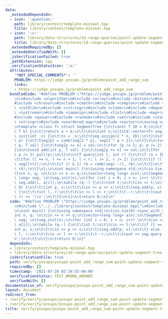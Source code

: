 ```yaml
---
data:
  _extendedDependsOn:
  - icon: ':question:'
    path: library/contest/template-minimal.hpp
    title: library/contest/template-minimal.hpp
  - icon: ':x:'
    path: library/data-structures/1d-range-queries/point-update-segment-tree.hpp
    title: library/data-structures/1d-range-queries/point-update-segment-tree.hpp
  _extendedRequiredBy: []
  _extendedVerifiedWith: []
  _isVerificationFailed: true
  _pathExtension: cpp
  _verificationStatusIcon: ':x:'
  attributes:
    '*NOT_SPECIAL_COMMENTS*': ''
    PROBLEM: https://judge.yosupo.jp/problem/point_add_range_sum
    links:
    - https://judge.yosupo.jp/problem/point_add_range_sum
  bundledCode: "#define PROBLEM \"https://judge.yosupo.jp/problem/point_add_range_sum\"\
    \n\n#include <algorithm>\n#include <array>\n#include <bitset>\n#include <cassert>\n\
    #include <chrono>\n#include <cmath>\n#include <complex>\n#include <cstdio>\n#include\
    \ <cstdlib>\n#include <cstring>\n#include <ctime>\n#include <deque>\n#include\
    \ <iostream>\n#include <iomanip>\n#include <list>\n#include <map>\n#include <numeric>\n\
    #include <queue>\n#include <random>\n#include <set>\n#include <stack>\n#include\
    \ <string>\n#include <unordered_map>\n#include <vector>\n\nusing namespace std;\n\
    \ntemplate <class T> struct SegmentTree {\n\tconst T ID = 0;\n\n\tT comb(T a,\
    \ T b) {\n\t\treturn a + b;\n\t}\n\n\tint n;\n\tstd::vector<T> seg;\n\n\tvoid\
    \ init(int _n) {\n\t\tn = _n;\n\t\tseg.assign(2 * n, ID);\n\t}\n\n\tvoid pull(int\
    \ p) {\n\t\tseg[p] = comb(seg[2 * p], seg[2 * p + 1]);\n\t}\n\n\tvoid upd(int\
    \ p, T val) {\n\t\tseg[p += n] = val;\n\t\tfor (p /= 2; p; p /= 2) pull(p);\n\t\
    }\n\n\tvoid add(int p, T val) {\n\t\tseg[p += n] += val;\n\t\tfor (p /= 2; p;\
    \ p /= 2) pull(p);\n\t}\n\n\tT query(int l, int r) {\n\t\tT ra = ID, rb = ID;\n\
    \t\tfor (l += n, r += n + 1; l < r; l /= 2, r /= 2) {\n\t\t\tif (l & 1) ra = comb(ra,\
    \ seg[l++]);\n\t\t\tif (r & 1) rb = comb(seg[--r], rb);\n\t\t}\n\t\treturn comb(ra,\
    \ rb);\n\t}\n};\n\nint main() {\n\tusing namespace std;\n\tcin.tie(0)->sync_with_stdio(0);\n\
    \tint n, q; \n\tcin >> n >> q;\n\tvector<long long> a(n);\n\tSegmentTree<long\
    \ long> seg; \n\tseg.init(n);\n\tfor (int i = 0; i < n; i++) \n\t\tcin >> a[i],\
    \ seg.add(i, a[i]);\n\twhile (q--) {\n\t\tint t;\n\t\tcin >> t;\n\t\tif (t ==\
    \ 0) {\n\t\t\tint p, x;\n\t\t\tcin >> p >> x;\n\t\t\tseg.add(p, x);\n\t\t} else\
    \ {\n\t\t\tint l, r;\n\t\t\tcin >> l >> r;\n\t\t\t--r;\n\t\t\tcout << seg.query(l,\
    \ r) << '\\n';\n\t\t}\n\t}\n\treturn 0;\n}\n"
  code: "#define PROBLEM \"https://judge.yosupo.jp/problem/point_add_range_sum\"\n\
    \n#include \"../../library/contest/template-minimal.hpp\"\n#include \"../../library/data-structures/1d-range-queries/point-update-segment-tree.hpp\"\
    \n\nint main() {\n\tusing namespace std;\n\tcin.tie(0)->sync_with_stdio(0);\n\t\
    int n, q; \n\tcin >> n >> q;\n\tvector<long long> a(n);\n\tSegmentTree<long long>\
    \ seg; \n\tseg.init(n);\n\tfor (int i = 0; i < n; i++) \n\t\tcin >> a[i], seg.add(i,\
    \ a[i]);\n\twhile (q--) {\n\t\tint t;\n\t\tcin >> t;\n\t\tif (t == 0) {\n\t\t\t\
    int p, x;\n\t\t\tcin >> p >> x;\n\t\t\tseg.add(p, x);\n\t\t} else {\n\t\t\tint\
    \ l, r;\n\t\t\tcin >> l >> r;\n\t\t\t--r;\n\t\t\tcout << seg.query(l, r) << '\\\
    n';\n\t\t}\n\t}\n\treturn 0;\n}"
  dependsOn:
  - library/contest/template-minimal.hpp
  - library/data-structures/1d-range-queries/point-update-segment-tree.hpp
  isVerificationFile: true
  path: verify/yosupo/yosupo-point_add_range_sum-point-update-segment-tree.test.cpp
  requiredBy: []
  timestamp: '2021-07-28 02:34:55-04:00'
  verificationStatus: TEST_WRONG_ANSWER
  verifiedWith: []
documentation_of: verify/yosupo/yosupo-point_add_range_sum-point-update-segment-tree.test.cpp
layout: document
redirect_from:
- /verify/verify/yosupo/yosupo-point_add_range_sum-point-update-segment-tree.test.cpp
- /verify/verify/yosupo/yosupo-point_add_range_sum-point-update-segment-tree.test.cpp.html
title: verify/yosupo/yosupo-point_add_range_sum-point-update-segment-tree.test.cpp
---
```


